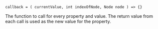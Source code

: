 ```x-wldoc-typedline
callback = ( currentValue, int indexOfNode, Node node ) => {}
```

The function to call for every property and value. The return value from each call is used as the new value for the property.
